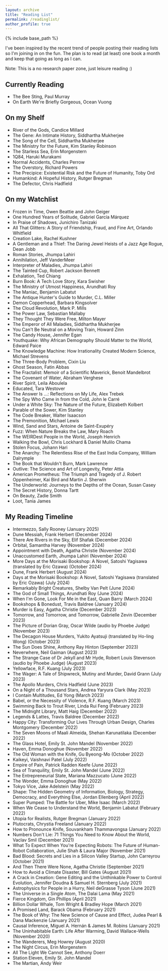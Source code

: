 ```yaml
---
layout: archive
title: "Reading List"
permalink: /readinglist/
author_profile: true
---
```


{% include base_path %}

I've been inspired by the recent trend of people posting their reading lists so I'm joining in on the fun. The plan is to read (at least) one book a month and keep that going as long as I can.

Note: This is a no research paper zone, just leisure reading :) 

## Currently Reading
* The Bee Sting, Paul Murray
* On Earth We're Briefly Gorgeous, Ocean Vuong

## On my Shelf
* River of the Gods, Candice Millard
* The Gene: An Intimate History, Siddhartha Mukherjee
* The Song of the Cell, Siddhartha Mukherjee
* The Ministry for the Future, Kim Stanley Robinson
* The Starless Sea, Erin Morgenstern
* 1Q84, Haruki Murakami
* Normal Accidents, Charles Perrow
* The Overstory, Richard Powers
* The Precipice: Existential Risk and the Future of Humanity, Toby Ord
* Humankind: A Hopeful History, Rutger Bregman
* The Defector, Chris Hadfield

## On my Watchlist
* Frozen in Time, Owen Beattie and John Geiger
* One Hundred Years of Solitude, Gabriel García Márquez
* In Praise of Shadows, Junichiro Tanizaki
* All That Glitters: A Story of Friendship, Fraud, and Fine Art, Orlando Whitfield
* Creation Lake, Rachel Kushner
* A Gentleman and a Thief: The Daring Jewel Heists of a Jazz Age Rogue, Dean Jobb
* Roman Stories, Jhumpa Lahiri
* Annihilation, Jeff VanderMeer
* Interpreter of Maladies, Jhumpa Lahiri
* The Tainted Cup, Robert Jackson Bennett
* Exhalation, Ted Chiang
* Burn Book: A Tech Love Story, Kara Swisher
* The Ministry of Utmost Happiness, Arundhati Roy
* The Maniac, Benjamin Labatut
* The Antique Hunter's Guide to Murder, C.L. Miller
* Demon Copperhead, Barbara Kingsolver
* The Cloud Revolution, Mark P. Mills
* The Power Law, Sebastian Mallaby
* They Thought They Were Free, Milton Mayer
* The Emperor of All Maladies, Siddhartha Mukherjee
* You Can't Be Neutral on a Moving Train, Howard Zinn
* The Candy House, Jennifer Egan
* Youthquake: Why African Demography Should Matter to the World, Edward Paice
* The Knowledge Machine: How Irrationality Created Modern Science, Michael Strevens
* The Three-Body Problem, Cixin Liu
* Ghost Season, Fatin Abbas
* The Fractalist: Memoir of a Scientific Maverick, Benoit Mandelbrot
* The Covenant of Water, Abraham Verghese
* River Spirit, Leila Aboulela
* Educated, Tara Westover
* The Answer Is …: Reflections on My Life, Alex Trebek
* The Spy Who Came in from the Cold, John le Carré
* Under a White Sky: The Nature of the Future, Elizabeth Kolbert
* Parable of the Sower, Kim Stanley
* The Code Breaker, Walter Isaacson
* The Premonition, Michael Lewis
* Wind, Sand and Stars, Antoine de Saint-Exupéry
* Fuzz: When Nature Breaks the Law, Mary Roach
* The WEIRDest People in the World, Joseph Henrich
* Walking the Bowl, Chris Lockhard & Daniel Mulilo Chama
* Stolen Focus, Johann Hari
* The Anarchy: The Relentless Rise of the East India Company, William Dalrymple
* The Book that Wouldn't Burn, Mark Lawrence
* Outlive: The Science and Art of Longevity, Peter Attia
* American Prometheus: The Triumph and Tragedy of J. Robert Oppenheimer, Kai Bird and Martin J. Sherwin
* The Underworld: Journeys to the Depths of the Ocean, Susan Casey
* The Secret History, Donna Tartt
* On Beauty, Zadie Smith
* Loot, Tania James

## My Reading Timeline
* Intermezzo, Sally Rooney (January 2025)
* Dune Messiah, Frank Herbert (December 2024)
* There Are Rivers in the Sky, Elif Shafak (December 2024)
* Orbital, Samantha Harvey (November 2024)
* Appointment with Death, Agatha Christie (November 2024)
* Unaccustomed Earth, Jhumpa Lahiri (November 2024)
* More Days at the Morisaki Bookshop: A Novel, Satoshi Yagisawa (translated by Eric Ozawa) (October 2024)
* Dune, Frank Herbert (August 2024)
* Days at the Morisaki Bookshop: A Novel, Satoshi Yagisawa (translated by Eric Ozawa) (July 2024)
* Remarkably Bright Creatures, Shelby Van Pelt (June 2024)
* The God of Small Things, Arundhati Roy (June 2024)
* When I'm Gone, Look For Me in the East, Quan Barry (March 2024)
* Bookshops & Bonedust, Travis Baldree (January 2024)
* Murder is Easy, Agatha Christie (December 2023)
* Tomorrow, and Tomorrow, and Tomorrow, Gabrielle Zevin (December 2023)
* The Picture of Dorian Gray, Oscar Wilde (audio by Phoebe Judge) (November 2023)
* The Decagon House Murders, Yukito Ayatsuji (translated by Ho-ling Wong) (October 2023)
* The Sun Does Shine, Anthony Ray Hinton (September 2023)
* Neverwhere, Neil Gaiman (August 2023)
* The Strange Case of Dr Jekyll and Mr Hyde, Robert Louis Stevenson (audio by Phoebe Judge) (August 2023)
* Yellowface, R.F. Kuang (July 2023)
* The Wager: A Tale of Shipwreck, Mutiny and Murder, David Grann (July 2023)
* The Apollo Murders, Chris Hadfield (June 2023)
* On a Night of a Thousand Stars, Andrea Yaryura Clark (May 2023)
* I Contain Multitudes, Ed Yong (March 2023)
* Babel, or the Necessity of Violence, R.F. Kuang (March 2023)
* Swimming Back to Trout River, Linda Rui Feng (February 2023)
* The Midnight Library, Matt Haig (December 2022)
* Legends & Lattes, Travis Baldree (December 2022)
* Happy City: Transforming Our Lives Through Urban Design, Charles Montgomery (December 2022)
* The Seven Moons of Maali Almeida, Shehan Karunatilaka (December 2022)
* The Glass Hotel, Emily St. John Mandel (November 2022)
* Haven, Emma Donoghue (November 2022)
* The Old Woman with the Knife, Gu Byeong-Mo (October 2022)
* Kaikeyi, Vaishnavi Patel (July 2022)
* Empire of Pain, Patrick Radden Keefe (June 2022)
* Sea of Tranquility, Emily St. John Mandel (June 2022)
* The Entrepreneurial State, Mariana Mazzucato (June 2022)
* The Wonder, Emma Donoghue (May 2022)
* Tokyo Vice, Jake Adelstein (May 2022)
* Shape: The Hidden Geometry of Information, Biology, Strategy, Democracy, and Everything Else, Jordan Ellenberg (April 2022)
* Super Pumped: The Battle for Uber, Mike Isaac (March 2022)
* When We Cease to Understand the World, Benjamin Labatut (February 2022)
* Utopia for Realists, Rutger Bregman (January 2022)
* Plutocrats, Chrystia Freeland (January 2022)
* How to Pronounce Knife, Souvankham Thammavongsa (January 2022)
* Numbers Don't Lie: 71 Things You Need to Know About the World, Vaclav Smil (December 2021)
* What To Expect When You're Expecting Robots: The Future of Human-Robot Collaboration, Julie Shah & Laura Major (November 2021)
* Bad Blood: Secrets and Lies in a Silicon Valley Startup, John Carreyrou (October 2021)
* And Then There Were None, Agatha Christie (September 2021)
* How to Avoid a Climate Disaster, Bill Gates (August 2021)
* A Crack in Creation: Gene Editing and the Unthinkable Power to Control Evolution, Jennifer Doudna & Samuel H. Sternberg (July 2021)
* Astrophysics for People in a Hurry, Neil deGrasse Tyson (June 2021)
* The Universe in a Single Atom, The Dalai Lama (May 2021)
* Fierce Kingdom, Gin Phillips (April 2021)
* Billion Dollar Whale, Tom Wright & Bradley Hope (March 2021)
* A Promised Land, Barack Obama (February 2021)
* The Book of Why: The New Science of Cause and Effect, Judea Pearl & Dana Mackenzie (January 2021)
* Causal Inference, Miguel A. Hernán & James M. Robins (January 2021)
* The Uninhabitable Earth: Life After Warming, David Wallace-Wells (November 2020)
* The Wanderers, Meg Howrey (August 2020)
* The Night Circus, Erin Morgenstern
* All The Light We Cannot See, Anthony Doerr
* Station Eleven, Emily St. John Mandel
* The Martian, Andy Weir
